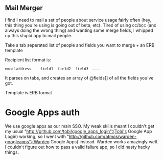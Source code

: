 Mail Merger
-----------

I find I need to mail a set of people about service usage fairly often (hey, this thing you're using is going out of beta, etc).  Tired of using cc/bcc (and always doing the wrong thing) and wanting some merge fields, I whipped up this stupid app to mail people.

Take a tab seperated list of people and fields you want to merge + an ERB template

Recipient list format is:
    
    emailaddress	field1	field2	field3	...

It parses on tabs, and creates an array of @fields[] of all the fields you've got.

Template is ERB format

Google Apps auth
===============

We use google apps as our main SSO.  My weak skills meant I couldn't get my usual "http://github.com/tobi/google_apps_login":(Tobi's Google App Login) working, so I went with "http://github.com/atmos/warden-googleapps":(Warden Google Apps) instead.  Warden works amazingly well.  I couldn't figure out how to pass a valid faliure app, so I did nasty hacky things. 

